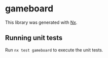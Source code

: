 # gameboard

This library was generated with [Nx](https://nx.dev).

## Running unit tests

Run `nx test gameboard` to execute the unit tests.
